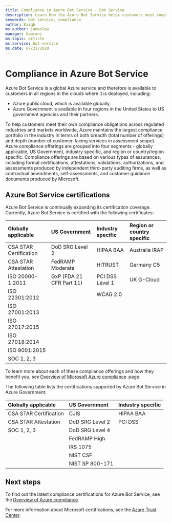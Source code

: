 ```yaml
---
title: Compliance in Azure Bot Service - Bot Service
description: Learn how the Azure Bot Service helps customers meet compliance obligations. See which certifications the service possesses in various industries and areas.
keywords: bot service, compliance
author: Kaiqb
ms.author: jameslew
manager: kamrani
ms.topic: article
ms.service: bot-service
ms.date: 07/21/2020
---
```



# Compliance in Azure Bot Service 

Azure Bot Service is a global Azure service and therefore is available to customers in all regions in the clouds where it is deployed, including:  

- Azure public cloud, which is available globally. 
- Azure Government is available in four regions in the United States to US government agencies and their partners. 

To help customers meet their own compliance obligations across regulated industries and markets worldwide, Azure maintains the largest compliance portfolio 
in the industry in terms of both breadth (total number of offerings) and depth (number of customer-facing services in assessment scope). Azure compliance 
offerings are grouped into four segments - globally applicable, US Government, industry specific, and region or country/region specific. 
Compliance offerings are based on various types of assurances, including formal certifications, attestations, validations, authorizations, 
and assessments produced by independent third-party auditing firms, as well as contractual amendments, self-assessments, and customer guidance documents produced by Microsoft. 

## Azure Bot Service certifications 

Azure Bot Service is continually expanding its certification coverage. Currently, Azure Bot Service is certified with the following certificates: 

| Globally applicable  | US Government  | Industry specific | Region or country specific |
| :--- | :--- | :---| :---|
| CSA STAR Certification  | DoD SRG Level 2  | HIPAA BAA | Australia IRAP |
| CSA STAR Attestation | FedRAMP Moderate | HITRUST | Germany C5 |
| ISO 20000-1:2011 | GxP (FDA 21 CFR Part 11) | PCI DSS Level 1 | UK G-Cloud |
| ISO 22301:2012 | | WCAG 2.0 | |
| ISO 27001:2013 | | | |
| ISO 27017:2015 | | | |
| ISO 27018:2014 | | | |
| ISO 9001:2015  | | | |
| SOC 1, 2, 3 | | | |

To learn more about each of these compliance offerings and how they benefit you, see [Overview of Microsoft Azure compliance](https://gallery.technet.microsoft.com/Overview-of-Azure-c1be3942) 
page. 

The following table lists the certifications supported by Azure Bot Service in Azure Government: 


| Globally applicable | US Government | Industry specific |
| :--- | :--- | :--- |
| CSA STAR Certification | CJIS | HIPAA BAA |
| CSA STAR Attestation | DoD SRG Level 2 | PCI DSS |
| SOC 1, 2, 3 | DoD SRG Level 4 | |
| | FedRAMP High  | |
| | IRS 1075 | |
| | NIST CSF | |
| | NIST SP 800-171 | |

## Next steps 

To find out the latest compliance certifications for Azure Bot Service, see the [Overview of Azure compliance](https://gallery.technet.microsoft.com/Overview-of-Azure-c1be3942). 

For more information about Microsoft certifications, see the [Azure Trust Center](https://azure.microsoft.com/overview/trusted-cloud/). 

 






